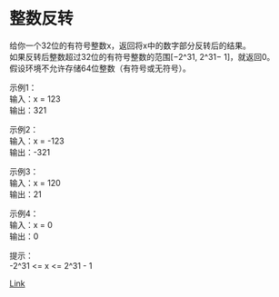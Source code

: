 <h1>整数反转</h1>

给你一个32位的有符号整数x，返回将x中的数字部分反转后的结果。</br>
如果反转后整数超过32位的有符号整数的范围[−2^31, 2^31− 1]，就返回0。</br>
假设环境不允许存储64位整数（有符号或无符号）。</br>

示例1：</br>
输入：x = 123</br>
输出：321</br>

示例2：</br>
输入：x = -123</br>
输出：-321</br>

示例3：</br>
输入：x = 120</br>
输出：21</br>

示例4：</br>
输入：x = 0</br>
输出：0</br>

提示：</br>
-2^31 <= x <= 2^31 - 1</br>

[Link](https://leetcode-cn.com/problems/reverse-integer/)